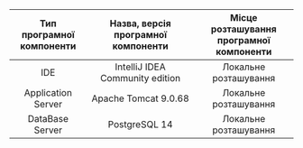 |Тип програмної <br> компоненти|Назва, версія програмної <br> компоненти|Місце розташування <br> програмної компоненти|
|:-:|:-:|:-:|
|IDE|IntelliJ IDEA Community edition|Локальне розташування|
|Application Server|Apache Tomcat 9.0.68|Локальне розташування|
|DataBase Server|PostgreSQL 14|Локальне розташування|
